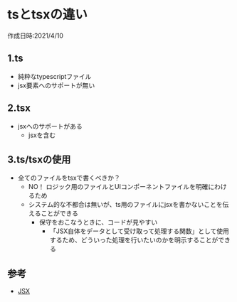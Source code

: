 # tsとtsxの違い
作成日時:2021/4/10

## 1.ts
* 純粋なtypescriptファイル
* jsx要素へのサポートが無い

## 2.tsx
* jsxへのサポートがある
  * jsxを含む

## 3.ts/tsxの使用
* 全てのファイルをtsxで書くべきか？
  * NO！
  ロジック用のファイルとUIコンポーネントファイルを明確にわけるため
  * システム的な不都合は無いが、ts用のファイルにjsxを書かないことを伝えることができる
    * 保守をおこなうときに、コードが見やすい
      * 「JSX自体をデータとして受け取って処理する関数」として使用するため、どういった処理を行いたいのかを明示することができる

## 参考
- [JSX](http://js.studio-kingdom.com/typescript/handbook/jsx)
